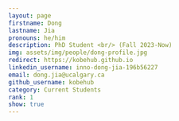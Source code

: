 ```yaml
---
layout: page
firstname: Dong
lastname: Jia
pronouns: he/him
description: PhD Student <br/> (Fall 2023-Now)
img: assets/img/people/dong-profile.jpg
redirect: https://kobehub.github.io
linkedin_username: inno-dong-jia-196b56227 
email: dong.jia@ucalgary.ca
github_username: kobehub
category: Current Students
rank: 1
show: true
---
```

